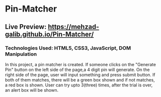 # Pin-Matcher
## Live Preview: https://mehzad-galib.github.io/Pin-Matcher/
### Technologies Used: HTML5, CSS3, JavaScript, DOM Manipulation
In this project, a pin matcher is created. If someone clicks on the "Generate Pin" button on the left side of the page,a 4 digit pin will generate. On the right side of the page, user will input something and press submit button. If both of them matches, there will be a green box shown and if not matches, a red box is shown. User can try upto 3(three) times, after the trial is over, an alert box will be shown.
